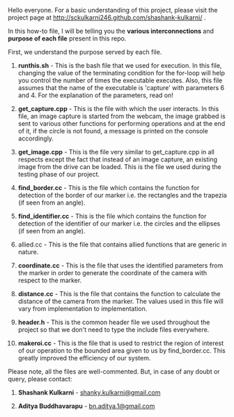 Hello everyone.
For a basic understanding of this project, please visit the project page at http://sckulkarni246.github.com/shashank-kulkarni/ .

In this how-to file, I will be telling you the <strong>various interconnections</strong> and <strong>purpose of each file</strong> present in this repo. 

First, we understand the purpose served by each file.

1) <strong>runthis.sh</strong> - This is the bash file that we used for execution. In this file, changing the value of the terminating condition for the for-loop will help you control the number of times the executable executes. Also, this file assumes that the name of the executable is 'capture' with parameters 6 and 4. For the explanation of the parameters, read on!

2) <strong>get_capture.cpp</strong> - This is the file with which the user interacts. In this file, an image capture is started from the webcam, the image grabbed is sent to various other functions for performing operations and at the end of it, if the circle is not found, a message is printed on the console accordingly.

3) <strong>get_image.cpp</strong> - This is the file very similar to get_capture.cpp in all respects except the fact that instead of an image capture, an existing image from the drive can be loaded. This is the file we used during the testing phase of our project.

4) <strong>find_border.cc</strong> - This is the file which contains the function for detection of the border of our marker i.e. the rectangles and the trapezia (if seen from an angle).

5) <strong>find_identifier.cc</strong> - This is the file which contains the function for detection of the identifier of our marker i.e. the circles and the ellipses (if seen from an angle).
6) allied.cc - This is the file that contains allied functions that are generic in nature.

7) <strong>coordinate.cc</strong> - This is the file that uses the identified parameters from the marker in order to generate the coordinate of the camera with respect to the marker.

8) <strong>distance.cc</strong> - This is the file that contains the function to calculate the distance of the camera from the marker. The values used in this file will vary from implementation to implementation.

9) <strong>header.h</strong> - This is the common header file we used throughout the project so that we don't need to type the include files everywhere.

10) <strong>makeroi.cc</strong> - This is the file that is used to restrict the region of interest of our operation to the bounded area given to us by find_border.cc. This greatly improved the efficiency of our system.
 
Please note, all the files are well-commented. But, in case of any doubt or query, please contact:

1) <strong>Shashank Kulkarni</strong> - shanky.kulkarni@gmail.com

2) <strong>Aditya Buddhavarapu</strong> - bn.aditya.1@gmail.com